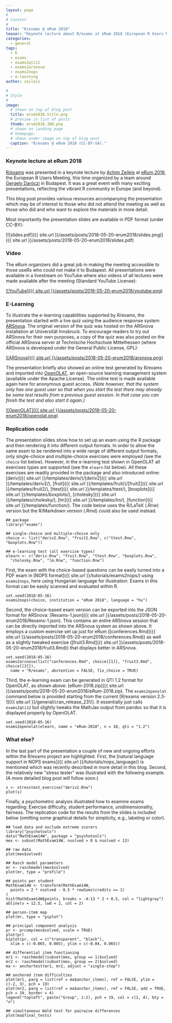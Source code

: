 ```yaml
---
layout: page
#
# Content
#
title: "R/exams @ eRum 2018"
teaser: "Keynote lecture about R/exams at eRum 2018 (European R Users Meeting) in Budapest: Slides, video, e-learning, replication materials."
categories:
  - general
tags:
  - R
  - exams
  - exams2qti12
  - exams2arsnova
  - exams2nops
  - e-learning
author: zeileis

#
# Style
#
image:
  # shown on top of blog post
  title: erum2018.title.png
  # preview in list of posts
  thumb: erum2018.300.png
  # shown on landing page
  # homepage:
  # shown under image on top of blog post
  caption: "R/exams @ eRum 2018 (CC-BY-SA)."
---
```


### Keynote lecture at eRum 2018

[R/exams](http://www.R-exams.org/) was presented in a keynote lecture by [Achim Zeileis](https://eeecon.uibk.ac.at/~zeileis/) at [eRum 2018](https://2018.eRum.io/), the European R Users Meeting, this time organized by a team around [Gergely Daróczi](https://twitter.com/daroczig) in Budapest. It was a great event with many exciting presentations, reflecting the vibrant R community in Europe (and beyond).

This blog post provides various resources accompanying the presentation which may be of interest to those who did not attend the meeting as well as those who did and who want to explore the materials in more detail.

Most importantly the presentation slides are available in PDF format (under CC-BY):

[![slides.pdf]({{ site.url }}/assets/posts/2018-05-20-erum2018/slides.png)]({{ site.url }}/assets/posts/2018-05-20-erum2018/slides.pdf)


### Video

The eRum organizers did a great job in making the meeting accessible to those useRs who could not make it to Budapest. All presentations were available in a livestream on YouTube where also videos of all lectures were made available after the meeting (Standard YouTube License):

[![YouTube]({{ site.url }}/assets/posts/2018-05-20-erum2018/youtube.png)](https://www.youtube.com/watch?v=NMIzbrklBEE)


### E-Learning

To illustrate the e-learning capabilities supported by R/exams, the presentation started with a live quiz using the audience response system [ARSnova](https://ARSnova.eu/). The original version of the quiz was hosted on the ARSnova installation at Universität Innsbruck. To encourage readers to try out ARSnova for their own purposes, a copy of the quiz was also posted on the official ARSnova server at Technische Hochschule Mittelhessen (where ARSnova is developed under the General Public License, GPL):

[![ARSnova]({{ site.url }}/assets/posts/2018-05-20-erum2018/arsnova.png)](https://arsnova.eu/mobile/#id/39755874)

The presentation briefly also showed an online test generated by R/exams and imported into [OpenOLAT](https://www.OpenOLAT.com/), an open-source learning management system (available under the Apache License). The online test is made available again here for anonymous guest access. _(Note however, that the system only has one guest user so that when you start the test there may already be some test results from a previous guest session. In that case you can finish the test and also start it again.)_

[![OpenOLAT]({{ site.url }}/assets/posts/2018-05-20-erum2018/openolat.png)](https://lms.uibk.ac.at/url/RepositoryEntry/2823520256/CourseNode/97603810083315?guest=true)


### Replication code

The presentation slides show how to set up an exam using the R package and then rendering it into different output formats. In order to allow the same exam to be rendered into a wide range of different output formats, only single-choice and multiple-choice exercises were employed (see the `choice` list below). However, in the e-learning test shown in OpenOLAT all exercises types are supported (see the `elearn` list below). All these exercises are readily provided in the package and also introduced online: [deriv]({{ site.url }}/templates/deriv/)/[deriv2]({{ site.url }}/templates/deriv2/), [fruit]({{ site.url }}/templates/fruit/)/[fruit2]({{ site.url }}/templates/fruit2/), [ttest]({{ site.url }}/templates/ttest/), [boxplots]({{ site.url }}/templates/boxplots/), [cholesky]({{ site.url }}/templates/cholesky/), [lm]({{ site.url }}/templates/lm/), [function]({{ site.url }}/templates/function/). The code below uses the R/LaTeX (.Rnw) version but the R/Markdown version (.Rmd) could also be used instead.

```{r}
## package
library("exams")

## single-choice and multiple-choice only
choice <- list("deriv2.Rnw", "fruit2.Rnw", c("ttest.Rnw", "boxplots.Rnw"))

## e-learning test (all exercise types)
elearn <- c("deriv.Rnw", "fruit.Rnw", "ttest.Rnw", "boxplots.Rnw",
  "cholesky.Rnw", "lm.Rnw", "function.Rnw")
```


First, the exam with the choice-based questions can be easily turned into a PDF exam in [NOPS format]({{ site.url }}/tutorials/exams2nops/) using `exams2nops`, here using Hungarian language for illustration. Exams in this format can be easily scanned and evaluated within R.

```{r}
set.seed(2018-05-16)
exams2nops(choice, institution = "eRum 2018", language = "hu")
```


Second, the choice-based exam version can be exported into the JSON format for ARSnova: [Rexams-1.json]({{ site.url }}/assets/posts/2018-05-20-erum2018/Rexams-1.json). This contains an entire ARSnova session that can be directly imported into the ARSnova system as shown above. It employs a custom exercise set up just for eRum ([conferences.Rmd]({{ site.url }}/assets/posts/2018-05-20-erum2018/conferences.Rmd)) as well as a slightly tweaked exercise ([fruit3.Rmd]({{ site.url }}/assets/posts/2018-05-20-erum2018/fruit3.Rmd)) that displays better in ARSnova.

```{r}
set.seed(2018-05-16)
exams2arsnova(list("conferences.Rmd", choice[[1]], "fruit3.Rmd", choice[[3]]),
  name = "R/exams", abstention = FALSE, fix_choice = TRUE)
```

Third, the e-learning exam can be generated in QTI 1.2 format for OpenOLAT, as shown above: [eRum-2018.zip]({{ site.url }}/assets/posts/2018-05-20-erum2018/eRum-2018.zip). The `exams2openolat` command below is provided starting from the current [R/exams version 2.3-1]({{ site.url }}/general/cran_release_231/). It essentially just calls `exams2qti12` but slightly tweaks the MathJax output from pandoc so that it is displayed properly by OpenOLAT.

```{r}
set.seed(2018-05-16)
exams2openolat(elearn, name = "eRum-2018", n = 10, qti = "1.2")
```


### What else?

In the last part of the presentation a couple of new and ongoing efforts within the R/exams project are highlighted. First, the [natural language support in NOPS exams]({{ site.url }}/tutorials/nops_language/) is mentioned which was recently described in more detail in this blog. Second, the relatively new "stress tester" was illustrated with the following example. (A more detailed blog post will follow soon.)

```{r}
s <- stresstest_exercise("deriv2.Rnw")
plot(s)
```

Finally, a psychometric analysis illustrated how to examine exams regarding: Exercise difficulty, student performance, unidimensionality, fairness. The replication code for the results from the slides is included below (omitting some graphical details for simplicity, e.g., labeling or color).

```{r}
## load data and exclude extreme scorers
library("psychotools")
data("MathExam14W", package = "psychotools")
mex <- subset(MathExam14W, nsolved > 0 & nsolved < 13)

## raw data
plot(mex$solved)

## Rasch model parameters
mr <- raschmodel(mex$solved)
plot(mr, type = "profile")

## points per student
MathExam14W <- transform(MathExam14W,
  points = 2 * nsolved - 0.5 * rowSums(credits == 1)
)
hist(MathExam14W$points, breaks = -4:13 * 2 + 0.5, col = "lightgray")
abline(v = 12.5, lwd = 2, col = 2)

## person-item map
plot(mr, type = "piplot")

## principal component analysis
pr <- prcomp(mex$solved, scale = TRUE)
plot(pr)
biplot(pr, col = c("transparent", "black"),
  xlim = c(-0.065, 0.005), ylim = c(-0.04, 0.065))

## differential item functioning
mr1 <- raschmodel(subset(mex, group == 1)$solved)
mr2 <- raschmodel(subset(mex, group == 2)$solved)
ma <- anchortest(mr1, mr2, adjust = "single-step")

## anchored item difficulties
plot(mr1, parg = list(ref = ma$anchor_items), ref = FALSE, ylim = c(-2, 3), pch = 19)
plot(mr2, parg = list(ref = ma$anchor_items), ref = FALSE, add = TRUE, pch = 19, border = 4)
legend("topleft", paste("Group", 1:2), pch = 19, col = c(1, 4), bty = "n")

## simultaneous Wald test for pairwise differences
plot(ma$final_tests)
```
